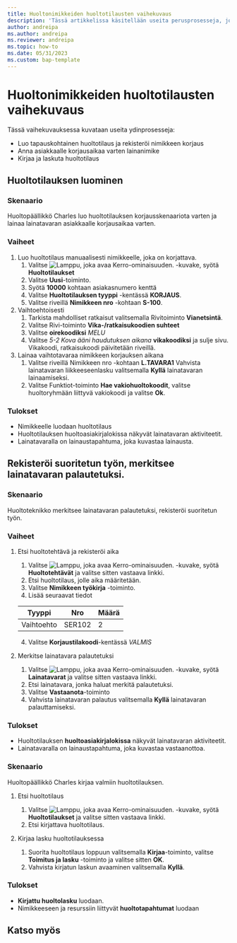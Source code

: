 ```yaml
---
title: Huoltonimikkeiden huoltotilausten vaihekuvaus
description: 'Tässä artikkelissa käsitellään useita perusprosesseja, joihin liittyy huoltotilauksia ja nimikkeitä.'
author: andreipa
ms.author: andreipa
ms.reviewer: andreipa
ms.topic: how-to
ms.date: 05/31/2023
ms.custom: bap-template
---
```


# Huoltonimikkeiden huoltotilausten vaihekuvaus

Tässä vaihekuvauksessa kuvataan useita ydinprosesseja:

- Luo tapauskohtainen huoltotilaus ja rekisteröi nimikkeen korjaus
- Anna asiakkaalle korjausaikaa varten lainanimike
- Kirjaa ja laskuta huoltotilaus
    
## Huoltotilauksen luominen

### Skenaario  

Huoltopäällikkö Charles luo huoltotilauksen korjausskenaariota varten ja lainaa lainatavaran asiakkaalle korjausaikaa varten.

### Vaiheet

1. Luo huoltotilaus manuaalisesti nimikkeelle, joka on korjattava.
   1. Valitse ![Lamppu, joka avaa Kerro-ominaisuuden.](../../media/ui-search/search_small.png "Kerro, mitä haluat tehdä") -kuvake, syötä **Huoltotilaukset**
   2. Valitse **Uusi**-toiminto.
   3. Syötä **10000** kohtaan asiakasnumero kenttä
   4. Valitse **Huoltotilauksen tyyppi** -kentässä **KORJAUS**.
   5. Valitse riveillä **Nimikkeen nro** -kohtaan **S-100**.
2. Vaihtoehtoisesti
   1. Tarkista mahdolliset ratkaisut valitsemalla Rivitoiminto **Vianetsintä**.
   2. Valitse Rivi-toiminto **Vika-/ratkaisukoodien suhteet**
   3. Valitse **oirekoodiksi** *MELU*
   4. Valitse *5-2 Kova ääni haudutuksen aikana* **vikakoodiksi** ja sulje sivu. Vikakoodi, ratkaisukoodi päivitetään riveillä.
3. Lainaa vaihtotavaraa nimikkeen korjauksen aikana
   1. Valitse riveillä Nimikkeen nro -kohtaan **L.TAVARA1** Vahvista lainatavaran liikkeeseenlasku valitsemalla **Kyllä** lainatavaran lainaamiseksi. 
   2. Valitse Funktiot-toiminto **Hae vakiohuoltokoodit**, valitse huoltoryhmään liittyvä vakiokoodi ja valitse **Ok**.
   
### Tulokset

- Nimikkeelle luodaan huoltotilaus
- Huoltotilauksen huoltoasiakirjalokissa näkyvät lainatavaran aktiviteetit.
- Lainatavaralla on lainaustapahtuma, joka kuvastaa lainausta.
   

## Rekisteröi suoritetun työn, merkitsee lainatavaran palautetuksi.

### Skenaario  

Huoltoteknikko merkitsee lainatavaran palautetuksi, rekisteröi suoritetun työn.

### Vaiheet

1. Etsi huoltotehtävä ja rekisteröi aika 
   1. Valitse ![Lamppu, joka avaa Kerro-ominaisuuden.](../../media/ui-search/search_small.png "Kerro, mitä haluat tehdä") -kuvake, syötä **Huoltotehtävät** ja valitse sitten vastaava linkki.
   2. Etsi huoltotilaus, jolle aika määritetään.
   3. Valitse **Nimikkeen työkirja** -toiminto.
   4. Lisää seuraavat tiedot

    |Tyyppi|Nro|Määrä|
    |----|---|--------|  
    |Vaihtoehto|SER102|2|

   4. Valitse **Korjaustilakoodi**-kentässä *VALMIS*
    
2. Merkitse lainatavara palautetuksi
   1. Valitse ![Lamppu, joka avaa Kerro-ominaisuuden.](../../media/ui-search/search_small.png "Kerro, mitä haluat tehdä") -kuvake, syötä **Lainatavarat** ja valitse sitten vastaava linkki.
   2. Etsi lainatavara, jonka haluat merkitä palautetuksi.
   3. Valitse **Vastaanota**-toiminto 
   4. Vahvista lainatavaran palautus valitsemalla **Kyllä** lainatavaran palauttamiseksi.
      
### Tulokset

- Huoltotilauksen **huoltoasiakirjalokissa** näkyvät lainatavaran aktiviteetit.
- Lainatavaralla on lainaustapahtuma, joka kuvastaa vastaanottoa.


### Skenaario  

Huoltopäällikkö Charles kirjaa valmiin huoltotilauksen.

1. Etsi huoltotilaus 
   1. Valitse ![Lamppu, joka avaa Kerro-ominaisuuden.](../../media/ui-search/search_small.png "Kerro, mitä haluat tehdä") -kuvake, syötä **Huoltotilaukset** ja valitse sitten vastaava linkki.
   2. Etsi kirjattava huoltotilaus.

2. Kirjaa lasku huoltotilauksessa
   1. Suorita huoltotilaus loppuun valitsemalla **Kirjaa**-toiminto, valitse **Toimitus ja lasku** -toiminto ja valitse sitten **OK**.
   2. Vahvista kirjatun laskun avaaminen valitsemalla **Kyllä**. 
### Tulokset

- **Kirjattu huoltolasku** luodaan.
- Nimikkeeseen ja resurssiin liittyvät **huoltotapahtumat** luodaan

## Katso myös
